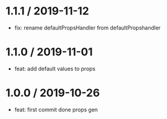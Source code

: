 
1.1.1 / 2019-11-12
==================

  * fix: rename defaultPropsHandler from defaultPropshandler

1.1.0 / 2019-11-01
==================

  * feat: add default values to props


1.0.0 / 2019-10-26
==================

  * feat: first commit done props gen

